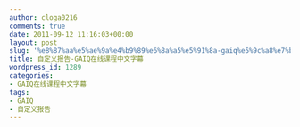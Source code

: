 ```yaml
---
author: cloga0216
comments: true
date: 2011-09-12 11:16:03+00:00
layout: post
slug: '%e8%87%aa%e5%ae%9a%e4%b9%89%e6%8a%a5%e5%91%8a-gaiq%e5%9c%a8%e7%ba%bf%e8%af%be%e7%a8%8b%e4%b8%ad%e6%96%87%e5%ad%97%e5%b9%95'
title: 自定义报告-GAIQ在线课程中文字幕
wordpress_id: 1289
categories:
- GAIQ在线课程中文字幕
tags:
- GAIQ
- 自定义报告
---
```



